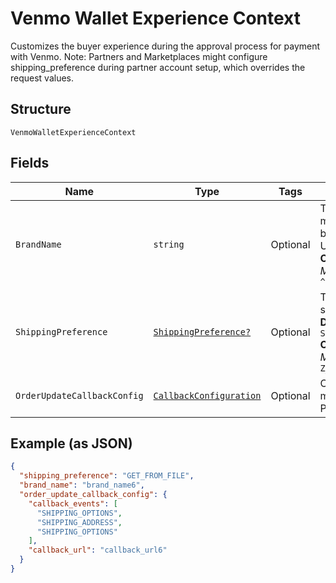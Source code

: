
# Venmo Wallet Experience Context

Customizes the buyer experience during the approval process for payment with Venmo. Note: Partners and Marketplaces might configure shipping_preference during partner account setup, which overrides the request values.

## Structure

`VenmoWalletExperienceContext`

## Fields

| Name | Type | Tags | Description |
|  --- | --- | --- | --- |
| `BrandName` | `string` | Optional | The business name of the merchant. The pattern is defined by an external party and supports Unicode.<br>**Constraints**: *Minimum Length*: `1`, *Maximum Length*: `127`, *Pattern*: `^.*$` |
| `ShippingPreference` | [`ShippingPreference?`](../../doc/models/shipping-preference.md) | Optional | The location from which the shipping address is derived.<br>**Default**: `ShippingPreference.GET_FROM_FILE`<br>**Constraints**: *Minimum Length*: `1`, *Maximum Length*: `24`, *Pattern*: `^[A-Z_]+$` |
| `OrderUpdateCallbackConfig` | [`CallbackConfiguration`](../../doc/models/callback-configuration.md) | Optional | CallBack Configuration that the merchant can provide to PayPal/Venmo. |

## Example (as JSON)

```json
{
  "shipping_preference": "GET_FROM_FILE",
  "brand_name": "brand_name6",
  "order_update_callback_config": {
    "callback_events": [
      "SHIPPING_OPTIONS",
      "SHIPPING_ADDRESS",
      "SHIPPING_OPTIONS"
    ],
    "callback_url": "callback_url6"
  }
}
```

